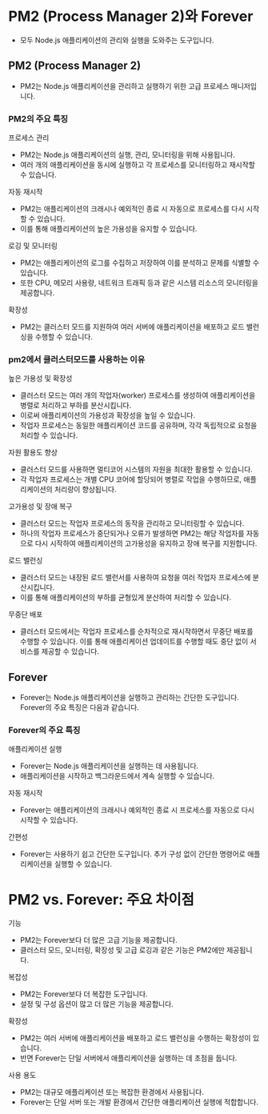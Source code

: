 

# PM2 (Process Manager 2)와 Forever
- 모두 Node.js 애플리케이션의 관리와 실행을 도와주는 도구입니다.


## PM2 (Process Manager 2)
- PM2는 Node.js 애플리케이션을 관리하고 실행하기 위한 고급 프로세스 매니저입니다.


### PM2의 주요 특징
프로세스 관리
- PM2는 Node.js 애플리케이션의 실행, 관리, 모니터링을 위해 사용됩니다.
- 여러 개의 애플리케이션을 동시에 실행하고 각 프로세스를 모니터링하고 재시작할 수 있습니다.

자동 재시작
- PM2는 애플리케이션의 크래시나 예외적인 종료 시 자동으로 프로세스를 다시 시작할 수 있습니다.
- 이를 통해 애플리케이션의 높은 가용성을 유지할 수 있습니다.

로깅 및 모니터링
- PM2는 애플리케이션의 로그를 수집하고 저장하여 이를 분석하고 문제를 식별할 수 있습니다.
- 또한 CPU, 메모리 사용량, 네트워크 트래픽 등과 같은 시스템 리소스의 모니터링을 제공합니다.


확장성
- PM2는 클러스터 모드를 지원하여 여러 서버에 애플리케이션을 배포하고 로드 밸런싱을 수행할 수 있습니다.


### pm2에서 클러스터모드를 사용하는 이유
높은 가용성 및 확장성
- 클러스터 모드는 여러 개의 작업자(worker) 프로세스를 생성하여 애플리케이션을 병렬로 처리하고 부하를 분산시킵니다.
- 이로써 애플리케이션의 가용성과 확장성을 높일 수 있습니다. 
- 작업자 프로세스는 동일한 애플리케이션 코드를 공유하며, 각각 독립적으로 요청을 처리할 수 있습니다.


자원 활용도 향상
- 클러스터 모드를 사용하면 멀티코어 시스템의 자원을 최대한 활용할 수 있습니다. 
- 각 작업자 프로세스는 개별 CPU 코어에 할당되어 병렬로 작업을 수행하므로, 애플리케이션의 처리량이 향상됩니다.


고가용성 및 장애 복구
- 클러스터 모드는 작업자 프로세스의 동작을 관리하고 모니터링할 수 있습니다. 
- 하나의 작업자 프로세스가 중단되거나 오류가 발생하면 PM2는 해당 작업자를 자동으로 다시 시작하여 애플리케이션의 고가용성을 유지하고 장애 복구를 지원합니다.


로드 밸런싱
- 클러스터 모드는 내장된 로드 밸런서를 사용하여 요청을 여러 작업자 프로세스에 분산시킵니다.
- 이를 통해 애플리케이션의 부하를 균형있게 분산하여 처리할 수 있습니다.


무중단 배포
- 클러스터 모드에서는 작업자 프로세스를 순차적으로 재시작하면서 무중단 배포를 수행할 수 있습니다. 이를 통해 애플리케이션 업데이트를 수행할 때도 중단 없이 서비스를 제공할 수 있습니다.



## Forever
- Forever는 Node.js 애플리케이션을 실행하고 관리하는 간단한 도구입니다. Forever의 주요 특징은 다음과 같습니다.


### Forever의 주요 특징
애플리케이션 실행
- Forever는 Node.js 애플리케이션을 실행하는 데 사용됩니다. 
- 애플리케이션을 시작하고 백그라운드에서 계속 실행할 수 있습니다.

자동 재시작
- Forever는 애플리케이션의 크래시나 예외적인 종료 시 프로세스를 자동으로 다시 시작할 수 있습니다.

간편성
- Forever는 사용하기 쉽고 간단한 도구입니다. 추가 구성 없이 간단한 명령어로 애플리케이션을 실행할 수 있습니다.


# PM2 vs. Forever: 주요 차이점

기능
- PM2는 Forever보다 더 많은 고급 기능을 제공합니다.
- 클러스터 모드, 모니터링, 확장성 및 고급 로깅과 같은 기능은 PM2에만 제공됩니다.

복잡성
- PM2는 Forever보다 더 복잡한 도구입니다.
- 설정 및 구성 옵션이 많고 더 많은 기능을 제공합니다.

확장성
- PM2는 여러 서버에 애플리케이션을 배포하고 로드 밸런싱을 수행하는 확장성이 있습니다.
- 반면 Forever는 단일 서버에서 애플리케이션을 실행하는 데 초점을 둡니다.


사용 용도
- PM2는 대규모 애플리케이션 또는 복잡한 환경에서 사용됩니다.
- Forever는 단일 서버 또는 개발 환경에서 간단한 애플리케이션 실행에 적합합니다.



